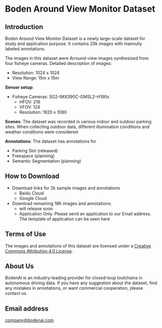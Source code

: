 # Boden Around View Monitor Dataset

## Introduction

Boden Around View Monitor Dataset is a newly large-scale dataset for study and application purpose. It contains 20k images with mannully labeled annotations. 

The images in this dataset were Arround-view images synthesized from four fisheye cameras. Detailed description of images:
* Resolution: 1024 x 1024
* View Range: 15m x 15m

**Sensor setup**:
* Fisheye Cameras: SG2-IMX390C-GMSL2-H190s
  * HFOV: 216
  * VFOV: 124
  * Resolution: 1920 x 1080

**Scenes**: The dataset was recorded in various indoor and outdoor parking sites. When collecting outdoor data, different illumination conditions and weather conditions were considered. 

**Annotations**: The dataset has annotations for
* Parking Slot (released)
* Freespace (planning)
* Semantic Segmentation (planning)


## How to Download

* Download links for 2k sample images and annotations
  * Baidu Cloud
  * Google Cloud
* Download remaining 18K images and annotations:
  * will release soon
  * Application Only. Please send an application to our Email address. The template of application can be seen here

## Terms of Use
The images and annotations of this dataset are licensed under a [Creative Commons Attribution 4.0 License](LICENSE).

## About Us
BodenAI is an industry-leading provider for closed-loop toolchains in autonomous driving data. If you have any suggestion about the dataset, find any mistakes in annotations, or want commercial cooperation, please contact us.

## Email address
company@bodenai.com

